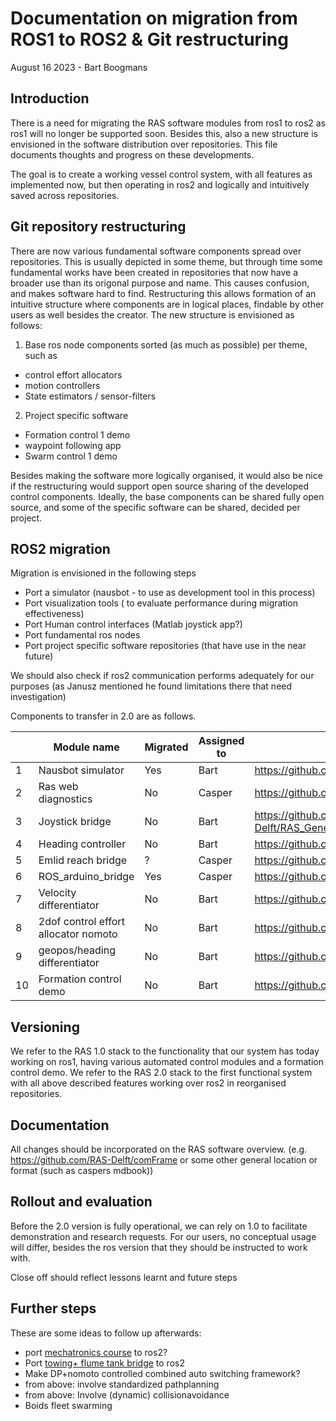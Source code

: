 # Documentation on migration from ROS1 to ROS2 & Git restructuring
August 16 2023 - Bart Boogmans

## Introduction
There is a need for migrating the RAS software modules from ros1 to ros2 as ros1 will no longer be supported soon. Besides this, also a new structure is envisioned in the software distribution over repositories. 
This file documents thoughts and progress on these developments. 

The goal is to create a working vessel control system, with all features as implemented now, but then operating in ros2 and logically and intuitively saved across repositories. 

## Git repository restructuring
There are now various fundamental software components spread over repositories. This is usually depicted in some theme, but through time some fundamental works have been created in repositories that now have a broader use than its origonal purpose and name. This causes confusion, and makes software hard to find.
Restructuring this allows formation of an intuitive structure where components are in logical places, findable by other users as well besides the creator. 
The new structure is envisioned as follows:
1) Base ros node components sorted (as much as possible) per theme, such as
- control effort allocators
- motion controllers
- State estimators / sensor-filters
2) Project specific software
  - Formation control 1 demo
  - waypoint following app
  - Swarm control 1 demo

Besides making the software more logically organised, it would also be nice if the restructuring would support open source sharing of the developed control components. 
Ideally, the base components can be shared fully open source, and some of the specific software can be shared, decided per project.

## ROS2 migration
Migration is envisioned in the following steps
  - Port a simulator (nausbot - to use as development tool in this process)
  - Port visualization tools ( to evaluate performance during migration effectiveness)
  - Port Human control interfaces (Matlab joystick app?)
  - Port fundamental ros nodes
  - Port project specific software repositories (that have use in the near future)

We should also check if ros2 communication performs adequately for our purposes (as Janusz mentioned he found limitations there that need investigation)

Components to transfer in 2.0 are as follows.

|    | Module name                          | Migrated | Assigned to | Initial location                                                                                                               |
|----|--------------------------------------|----------|-------------|--------------------------------------------------------------------------------------------------------------------------------|
| 1  | Nausbot simulator                    | Yes      | Bart        | https://github.com/bartboogmans/Nausbot/tree/ros2                                                                              |
| 2  | Ras web diagnostics                  | No       | Casper      | https://github.com/RAS-Delft/web-diagnostics                                                                                   |
| 3  | Joystick bridge                      | No       | Bart        | https://github.com/RAS-Delft/RAS_General/blob/main/matlab/GUI%20%26%20control%20subsystems/Joystick_app_directJoyControl.mlapp |
| 4  | Heading controller                   | No       | Bart        | https://github.com/RAS-Delft/USV_surge_velocity_controller/tree/main/src/usv_surge_vel_contr/scripts                           |
| 5  | Emlid reach bridge                   | ?        | Casper      | https://github.com/RAS-Delft/reach_bridge                                                                              |
| 6  | ROS_arduino_bridge                   | Yes      | Casper      | https://github.com/RAS-Delft/RAS_TitoNeri/tree/main/ras_low_level_bridge                                                       |
| 7  | Velocity differentiator              | No       | Bart        | https://github.com/RAS-Delft/USV_surge_velocity_controller/tree/main                                                           |
| 8  | 2dof control effort allocator nomoto | No       | Bart        | https://github.com/RAS-Delft/USV_surge_velocity_controller/tree/main                                                           |
| 9  | geopos/heading differentiator        | No       | Bart        | https://github.com/RAS-Delft/USV_geopos_heading_differentiator                                                                 |
| 10 | Formation control demo               | No       | Bart        | https://github.com/RAS-Delft/USV_formation_control_1/tree/main/src/usv_formation_control_1/scripts                             |

## Versioning
We refer to the RAS 1.0 stack to the functionality that our system has today working on ros1, having various automated control modules and a formation control demo.
We refer to the RAS 2.0 stack to the first functional system with all above described features working over ros2 in reorganised repositories.

## Documentation
All changes should be incorporated on the RAS software overview. (e.g. https://github.com/RAS-Delft/comFrame or some other general location or format (such as caspers mdbook))

## Rollout and evaluation
Before the 2.0 version is fully operational, we can rely on 1.0 to facilitate demonstration and research requests. 
For our users, no conceptual usage will differ, besides the ros version that they should be instructed to work with. 

Close off should reflect lessons learnt and future steps

## Further steps
These are some ideas to follow up afterwards:
- port [mechatronics course](https://github.com/RAS-Delft/MT44000) to ros2?
- Port [towing+ flume tank bridge](https://github.com/RAS-Delft/ros_optitrack_bridge) to ros2
- Make DP+nomoto controlled combined auto switching framework?
- from above: involve standardized pathplanning
- from above: Involve (dynamic) collisionavoidance
- Boids fleet swarming
